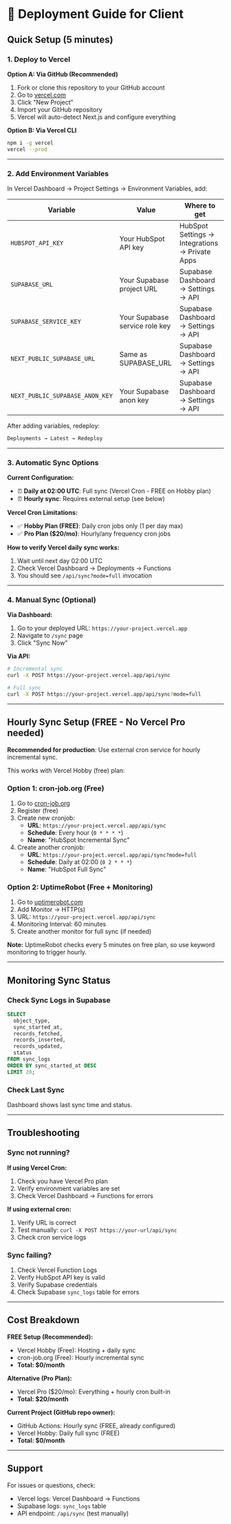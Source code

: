 # 🚀 Deployment Guide for Client

## Quick Setup (5 minutes)

### 1. Deploy to Vercel

**Option A: Via GitHub (Recommended)**
1. Fork or clone this repository to your GitHub account
2. Go to [vercel.com](https://vercel.com)
3. Click "New Project"
4. Import your GitHub repository
5. Vercel will auto-detect Next.js and configure everything

**Option B: Via Vercel CLI**
```bash
npm i -g vercel
vercel --prod
```

---

### 2. Add Environment Variables

In Vercel Dashboard → Project Settings → Environment Variables, add:

| Variable | Value | Where to get |
|----------|-------|--------------|
| `HUBSPOT_API_KEY` | Your HubSpot API key | HubSpot Settings → Integrations → Private Apps |
| `SUPABASE_URL` | Your Supabase project URL | Supabase Dashboard → Settings → API |
| `SUPABASE_SERVICE_KEY` | Your Supabase service role key | Supabase Dashboard → Settings → API |
| `NEXT_PUBLIC_SUPABASE_URL` | Same as SUPABASE_URL | Supabase Dashboard → Settings → API |
| `NEXT_PUBLIC_SUPABASE_ANON_KEY` | Your Supabase anon key | Supabase Dashboard → Settings → API |

After adding variables, redeploy:
```bash
Deployments → Latest → Redeploy
```

---

### 3. Automatic Sync Options

**Current Configuration:**
- ⏰ **Daily at 02:00 UTC**: Full sync (Vercel Cron - FREE on Hobby plan)
- ⏰ **Hourly sync**: Requires external setup (see below)

**Vercel Cron Limitations:**
- ✅ **Hobby Plan (FREE)**: Daily cron jobs only (1 per day max)
- ✅ **Pro Plan ($20/mo)**: Hourly/any frequency cron jobs

**How to verify Vercel daily sync works:**
1. Wait until next day 02:00 UTC
2. Check Vercel Dashboard → Deployments → Functions
3. You should see `/api/sync?mode=full` invocation

---

### 4. Manual Sync (Optional)

**Via Dashboard:**
1. Go to your deployed URL: `https://your-project.vercel.app`
2. Navigate to `/sync` page
3. Click "Sync Now"

**Via API:**
```bash
# Incremental sync
curl -X POST https://your-project.vercel.app/api/sync

# Full sync
curl -X POST https://your-project.vercel.app/api/sync?mode=full
```

---

## Hourly Sync Setup (FREE - No Vercel Pro needed)

**Recommended for production**: Use external cron service for hourly incremental sync.

This works with Vercel Hobby (free) plan:

### Option 1: cron-job.org (Free)

1. Go to [cron-job.org](https://cron-job.org)
2. Register (free)
3. Create new cronjob:
   - **URL**: `https://your-project.vercel.app/api/sync`
   - **Schedule**: Every hour (`0 * * * *`)
   - **Name**: "HubSpot Incremental Sync"
4. Create another cronjob:
   - **URL**: `https://your-project.vercel.app/api/sync?mode=full`
   - **Schedule**: Daily at 02:00 (`0 2 * * *`)
   - **Name**: "HubSpot Full Sync"

### Option 2: UptimeRobot (Free + Monitoring)

1. Go to [uptimerobot.com](https://uptimerobot.com)
2. Add Monitor → HTTP(s)
3. URL: `https://your-project.vercel.app/api/sync`
4. Monitoring Interval: 60 minutes
5. Create another monitor for full sync (if needed)

**Note:** UptimeRobot checks every 5 minutes on free plan, so use keyword monitoring to trigger hourly.

---

## Monitoring Sync Status

### Check Sync Logs in Supabase

```sql
SELECT
  object_type,
  sync_started_at,
  records_fetched,
  records_inserted,
  records_updated,
  status
FROM sync_logs
ORDER BY sync_started_at DESC
LIMIT 20;
```

### Check Last Sync

Dashboard shows last sync time and status.

---

## Troubleshooting

### Sync not running?

**If using Vercel Cron:**
1. Check you have Vercel Pro plan
2. Verify environment variables are set
3. Check Vercel Dashboard → Functions for errors

**If using external cron:**
1. Verify URL is correct
2. Test manually: `curl -X POST https://your-url/api/sync`
3. Check cron service logs

### Sync failing?

1. Check Vercel Function Logs
2. Verify HubSpot API key is valid
3. Verify Supabase credentials
4. Check Supabase `sync_logs` table for errors

---

## Cost Breakdown

**FREE Setup (Recommended):**
- Vercel Hobby (Free): Hosting + daily sync
- cron-job.org (Free): Hourly incremental sync
- **Total: $0/month**

**Alternative (Pro Plan):**
- Vercel Pro ($20/mo): Everything + hourly cron built-in
- **Total: $20/month**

**Current Project (GitHub repo owner):**
- GitHub Actions: Hourly sync (FREE, already configured)
- Vercel Hobby: Daily full sync (FREE)
- **Total: $0/month**

---

## Support

For issues or questions, check:
- Vercel logs: Vercel Dashboard → Functions
- Supabase logs: `sync_logs` table
- API endpoint: `/api/sync` (test manually)
